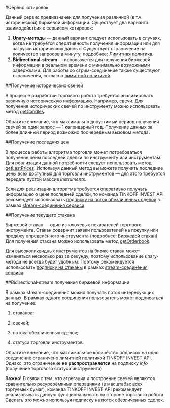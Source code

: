#Сервис котировок

Данный сервис предназначен для получения различной (в т.ч. исторической) биржевой информации. 
Существует два варианта взаимодействия с сервисом котировок: 

1. **Unary-методы** — данный вариант следует использовать в случаях, когда не требуется оперативность получения
информации или для загрузки исторических данных. Существует ограничение на количество запросов в минуту,
подробнее: [Лимитная политика](/investAPI/limits).
2. **Bidirectional-stream** — используется для получения биржевой информации в реальном времени с минимально 
возможными задержками. Для работы со стрим-соединение также существуют ограничения, согласно [лимитной политикой](/investAPI/limits).


##Получение исторических свечей

В процессе разработки торгового робота требуется анализировать различную историческую информацию. Например,
свечи. Для получения исторических свечей по инструменту можно использовать метод [getCandles](/investAPI/marketdata#getcandles).

Обратите внимание, что максимально допустимый период получения свечей за один запрос — 1 календарный год. 
Получение данных за более длинный период возможно поочередным вызовом метода. 

##Получение последних цен

В процессе работы алгоритма торговли может потребоваться получение цены последней сделки по инструменту или
инструментам. Для реализации данной потребности следует использовать метод [getLastPrices](/investAPI/marketdata#getlastprices).
Используя данный метод вы можете получить последние цены всех доступных для торговли инструментов — для 
этого требуется передать пустой массив *instruments*.

Если для реализации алгоритма требуется оперативно получать информацию о цене последней сделки, то команда
TINKOFF INVEST API рекомендует использовать [подписку на поток обезличенных сделок](/investAPI/marketdata#subscribetradesrequest) 
в рамках [stream-соединения сервиса](/investAPI/marketdata#marketdatastream).

##Получение текущего стакана

Биржевой стакан — один из ключевых показателей торгового инструмента. Стакан содержит заявки пользователей
на покупку или продажу определённого инструмента (подробнее: [Биржевой стакан](https://www.tinkoff.ru/invest/account/help/trade-on-bs/bids/#q13)).
Для получения стакана можно использовать метод [getOrderbook](/investAPI/marketdata#getorderbook). 

Для высоколиквидных инструментов на бирже стакан может изменяться несколько раз за секунду, поэтому 
использование unary-метода не всегда будет удобным. Поэтому рекомендуется использовать 
[подписку на стаканы](/investAPI/marketdata#subscribeorderbookrequest) в рамках 
[stream-соединения сервиса](/investAPI/marketdata#marketdatastream).

<a name="stream"></a>

##Bidirectional-stream получения биржевой информации

В рамках stream-соединения можно получать поток интересующих данных. В рамках одного соединения пользователь
может подписаться на получение:

1. стаканов; 

2. свечей; 

3. потока обезличенных сделок; 

4. статуса торговли инструментов.

Обратите внимание, что максимальное количество подписок на одно соединение ограничено [лимитной политикой](/doctest#_6) 
TINKOFF INVEST API. Однако, это ограничение **не распространяется** на подписку *info* (получение торгового
статуса инструмента).

**Важно!** В связи с тем, что агрегация и построение свечей являются сравнительно ресурсоёмкими операциями
(в масштабах всех торгуемых бумаг), команда TINKOFF INVEST API рекомендует реализовывать данную 
функциональность на стороне торгового робота. Сделать это можно используя подписку на поток обезличенных
сделок. 